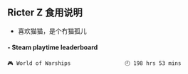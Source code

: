 ## Ricter Z 食用说明
- 喜欢猫猫，是个冇猫孤儿

<!-- steam-box start -->
#### - Steam playtime leaderboard
```text
🎮 World of Warships                 🕘 198 hrs 53 mins
```
<!-- Powered by https://github.com/YouEclipse/steam-box . -->
<!-- steam-box end -->
